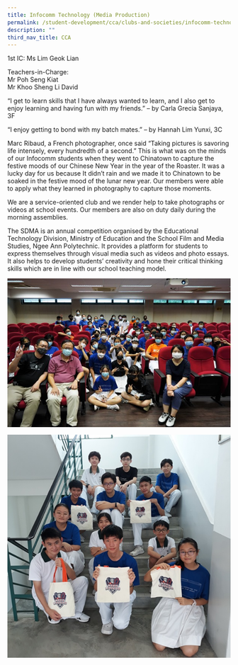 ```yaml
---
title: Infocomm Technology (Media Production)
permalink: /student-development/cca/clubs-and-societies/infocomm-technology-media-production/
description: ""
third_nav_title: CCA
---
```

1st IC: Ms Lim Geok Lian

Teachers-in-Charge: <br>
Mr Poh Seng Kiat<br>
Mr Khoo Sheng Li David

“I get to learn skills that I have always wanted to learn, and I also get to enjoy learning and having fun with my friends.” – by Carla Grecia Sanjaya, 3F

“I enjoy getting to bond with my batch mates.” – by Hannah Lim Yunxi, 3C

Marc Ribaud, a French photographer, once said “Taking pictures is savoring life intensely, every hundredth of a second.” This is what was on the minds of our Infocomm students when they went to Chinatown to capture the festive moods of our Chinese New Year in the year of the Roaster. It was a lucky day for us because It didn’t rain and we made it to Chinatown to be soaked in the festive mood of the lunar new year. Our members were able to apply what they learned in photography to capture those moments.

We are a service-oriented club and we render help to take photographs or videos at school events. Our members are also on duty daily during the morning assemblies.

The SDMA is an annual competition organised by the Educational Technology Division, Ministry of Education and the School Film and Media Studies, Ngee Ann Polytechnic. It provides a platform for students to express themselves through visual media such as videos and photo essays. It also helps to develop students’ creativity and hone their critical thinking skills which are in line with our school teaching model.

![](/images/Student%20Development/CCA/Infocomm/2022_Infocomm_02.jpg)

![](/images/Student%20Development/CCA/Infocomm/2022_Infocomm_01.jpg)